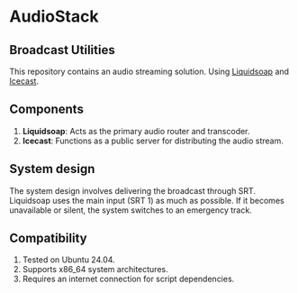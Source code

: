 # AudioStack
## Broadcast Utilities
This repository contains an audio streaming solution. Using [Liquidsoap](https://www.liquidsoap.info) and [Icecast](https://icecast.org/).

## Components
1. **Liquidsoap**: Acts as the primary audio router and transcoder.
2. **Icecast**: Functions as a public server for distributing the audio stream.

## System design
The system design involves delivering the broadcast through SRT. Liquidsoap uses the main input (SRT 1) as much as possible. If it becomes unavailable or silent, the system switches to an emergency track.

## Compatibility
1. Tested on Ubuntu 24.04.
2. Supports x86_64 system architectures.
3. Requires an internet connection for script dependencies.

